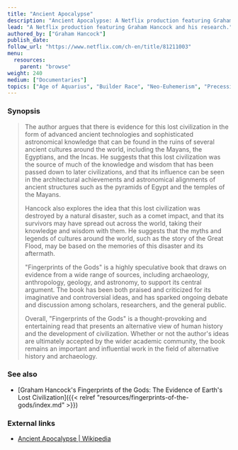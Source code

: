 ```yaml
---
title: "Ancient Apocalypse"
description: "Ancient Apocalypse: A Netflix production featuring Graham Hancock and his research."
lead: "A Netflix production featuring Graham Hancock and his research."
authored_by: ["Graham Hancock"]
publish_date:
follow_url: "https://www.netflix.com/ch-en/title/81211003"
menu:
  resources:
    parent: "browse"
weight: 240
medium: ["Documentaries"]
topics: ["Age of Aquarius", "Builder Race", "Neo-Euhemerism", "Precession", "Pyramids", "The Tradition"]
---
```


### Synopsis

> The author argues that there is evidence for this lost civilization in the form of advanced ancient technologies and sophisticated astronomical knowledge that can be found in the ruins of several ancient cultures around the world, including the Mayans, the Egyptians, and the Incas. He suggests that this lost civilization was the source of much of the knowledge and wisdom that has been passed down to later civilizations, and that its influence can be seen in the architectural achievements and astronomical alignments of ancient structures such as the pyramids of Egypt and the temples of the Mayans.
>
> Hancock also explores the idea that this lost civilization was destroyed by a natural disaster, such as a comet impact, and that its survivors may have spread out across the world, taking their knowledge and wisdom with them. He suggests that the myths and legends of cultures around the world, such as the story of the Great Flood, may be based on the memories of this disaster and its aftermath.
>
> "Fingerprints of the Gods" is a highly speculative book that draws on evidence from a wide range of sources, including archaeology, anthropology, geology, and astronomy, to support its central argument. The book has been both praised and criticized for its imaginative and controversial ideas, and has sparked ongoing debate and discussion among scholars, researchers, and the general public.
>
> Overall, "Fingerprints of the Gods" is a thought-provoking and entertaining read that presents an alternative view of human history and the development of civilization. Whether or not the author's ideas are ultimately accepted by the wider academic community, the book remains an important and influential work in the field of alternative history and archaeology.

### See also

- [Graham Hancock\'s Fingerprints of the Gods\: The Evidence of Earth\'s Lost Civilization]({{< relref "resources/fingerprints-of-the-gods/index.md" >}})

### External links

- [Ancient Apocalypse | Wikipedia](https://en.wikipedia.org/wiki/Ancient_Apocalypse)
